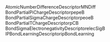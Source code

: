 <tr><td>AtomicNumberDifferenceDescriptor</td><td>MNDiff </td></tr>
<tr><td>BondPartialPiChargeDescriptor</td><td>pepeB </td></tr>
<tr><td>BondPartialSigmaChargeDescriptor</td><td>peoeB </td></tr>
<tr><td>BondPartialTChargeDescriptor</td><td>pCB </td></tr>
<tr><td>BondSigmaElectronegativityDescriptor</td><td>elecSigB </td></tr>
<tr><td>IPBondLearningDescriptor</td><td>ipBondLearning </td></tr>
